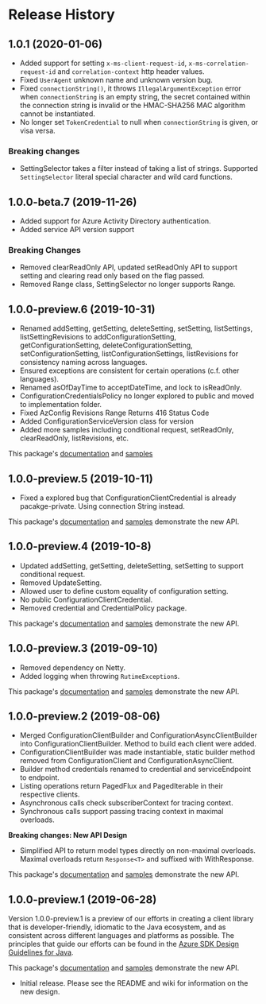 # Release History

## 1.0.1 (2020-01-06)
- Added support for setting `x-ms-client-request-id`, `x-ms-correlation-request-id` and `correlation-context` http header values.
- Fixed `UserAgent` unknown name and unknown version bug.
- Fixed `connectionString()`, it throws `IllegalArgumentException` error when `connectionString` is an empty string, 
  the secret contained within the connection string is invalid or the HMAC-SHA256 MAC algorithm cannot be instantiated.
- No longer set `TokenCredential` to null when `connectionString` is given, or visa versa.

### Breaking changes
- SettingSelector takes a filter instead of taking a list of strings. Supported `SettingSelector` literal special character and wild card functions. 

## 1.0.0-beta.7 (2019-11-26)
- Added support for Azure Activity Directory authentication.
- Added service API version support

### Breaking Changes
- Removed clearReadOnly API, updated setReadOnly API to support setting and clearing read only based on the flag passed.
- Removed Range class, SettingSelector no longer supports Range.

## 1.0.0-preview.6 (2019-10-31)
- Renamed addSetting, getSetting, deleteSetting, setSetting, listSettings, listSettingRevisions to
  addConfigurationSetting, getConfigurationSetting, deleteConfigurationSetting, setConfigurationSetting,
  listConfigurationSettings, listRevisions for consistency naming across languages.
- Ensured exceptions are consistent for certain operations (c.f. other languages).
- Renamed asOfDayTime to acceptDateTime, and lock to isReadOnly.
- ConfigurationCredentialsPolicy no longer explored to public and moved to implementation folder.
- Fixed AzConfig Revisions Range Returns 416 Status Code
- Added ConfigurationServiceVersion class for version
- Added more samples including conditional request, setReadOnly, clearReadOnly, listRevisions, etc.

This package's 
[documentation](https://github.com/Azure/azure-sdk-for-java/blob/master/sdk/appconfiguration/azure-data-appconfiguration/README.md) 
and 
[samples](https://github.com/Azure/azure-sdk-for-java/tree/master/sdk/appconfiguration/azure-data-appconfiguration/src/samples/java/com/azure/data/appconfiguration) 

## 1.0.0-preview.5 (2019-10-11)
- Fixed a explored bug that ConfigurationClientCredential is already pacakge-private. Using connection String instead.

This package's 
[documentation](https://github.com/Azure/azure-sdk-for-java/blob/4375acbb70d4b85db238d6b5147b697d9355f45e/sdk/appconfiguration/azure-data-appconfiguration/README.md) 
and 
[samples](https://github.com/Azure/azure-sdk-for-java/tree/4375acbb70d4b85db238d6b5147b697d9355f45e/sdk/appconfiguration/azure-data-appconfiguration/src/samples/java/com/azure/data/appconfiguration) 
demonstrate the new API.

## 1.0.0-preview.4 (2019-10-8)
- Updated addSetting, getSetting, deleteSetting, setSetting to support conditional request.
- Removed UpdateSetting.
- Allowed user to define custom equality of configuration setting.
- No public ConfigurationClientCredential.
- Removed credential and CredentialPolicy package.

This package's 
[documentation](https://github.com/Azure/azure-sdk-for-java/blob/4375acbb70d4b85db238d6b5147b697d9355f45e/sdk/appconfiguration/azure-data-appconfiguration/README.md) 
and 
[samples](https://github.com/Azure/azure-sdk-for-java/tree/4375acbb70d4b85db238d6b5147b697d9355f45e/sdk/appconfiguration/azure-data-appconfiguration/src/samples/java/com/azure/data/appconfiguration) 
demonstrate the new API.

## 1.0.0-preview.3 (2019-09-10)
- Removed dependency on Netty.
- Added logging when throwing `RutimeException`s.

This package's 
[documentation](https://github.com/Azure/azure-sdk-for-java/blob/4375acbb70d4b85db238d6b5147b697d9355f45e/sdk/appconfiguration/azure-data-appconfiguration/README.md) 
and 
[samples](https://github.com/Azure/azure-sdk-for-java/tree/4375acbb70d4b85db238d6b5147b697d9355f45e/sdk/appconfiguration/azure-data-appconfiguration/src/samples/java/com/azure/data/appconfiguration) 
demonstrate the new API.

## 1.0.0-preview.2 (2019-08-06)
- Merged ConfigurationClientBuilder and ConfigurationAsyncClientBuilder into ConfigurationClientBuilder. Method to build each client were added.
- ConfigurationClientBuilder was made instantiable, static builder method removed from ConfigurationClient and ConfigurationAsyncClient.
- Builder method credentials renamed to credential and serviceEndpoint to endpoint.
- Listing operations return PagedFlux and PagedIterable in their respective clients.
- Asynchronous calls check subscriberContext for tracing context.
- Synchronous calls support passing tracing context in maximal overloads.

**Breaking changes: New API Design**
- Simplified API to return model types directly on non-maximal overloads. Maximal overloads return `Response<T>` and suffixed with WithResponse.

This package's 
[documentation](https://github.com/Azure/azure-sdk-for-java/blob/azure-data-appconfiguration_1.0.0-preview.2/sdk/appconfiguration/azure-data-appconfiguration/README.md) 
and 
[samples](https://github.com/Azure/azure-sdk-for-java/tree/azure-data-appconfiguration_1.0.0-preview.2/sdk/appconfiguration/azure-data-appconfiguration/src/samples/java/com/azure/data/appconfiguration) 
demonstrate the new API.

## 1.0.0-preview.1 (2019-06-28)
Version 1.0.0-preview.1 is a preview of our efforts in creating a client library that is developer-friendly, idiomatic 
to the Java ecosystem, and as consistent across different languages and platforms as possible. The principles that guide 
our efforts can be found in the [Azure SDK Design Guidelines for Java](https://azure.github.io/azure-sdk/java_introduction.html).

This package's 
[documentation](https://github.com/Azure/azure-sdk-for-java/blob/azure-data-appconfiguration_1.0.0-preview.1/appconfiguration/client/README.md) 
and 
[samples](https://github.com/Azure/azure-sdk-for-java/tree/azure-data-appconfiguration_1.0.0-preview.1/appconfiguration/client/src/samples/java) 
demonstrate the new API.

- Initial release. Please see the README and wiki for information on the new design.
